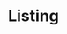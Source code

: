 ---
title: Listing
_template: detail
model: 2011 Jeep Grand Cherokee Laredo
price: 
mileage: 39,000 miles
owner:
engine: V8 Hemi
transmission:
drive: 4-wheel drive

---